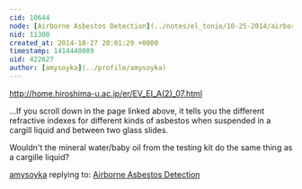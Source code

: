 ```yaml
---
cid: 10644
node: [Airborne Asbestos Detection](../notes/el_tonio/10-25-2014/airborne-asbestos-detection)
nid: 11300
created_at: 2014-10-27 20:01:29 +0000
timestamp: 1414440089
uid: 422627
author: [amysoyka](../profile/amysoyka)
---
```


http://home.hiroshima-u.ac.jp/er/EV_EI_A(2)_07.html

...If you scroll down in the page linked above, it tells you the different refractive indexes for different kinds of asbestos when suspended in a cargill liquid and between two glass slides.

Wouldn't the mineral water/baby oil from the testing kit do the same thing as a cargille liquid?

[amysoyka](../profile/amysoyka) replying to: [Airborne Asbestos Detection](../notes/el_tonio/10-25-2014/airborne-asbestos-detection)

